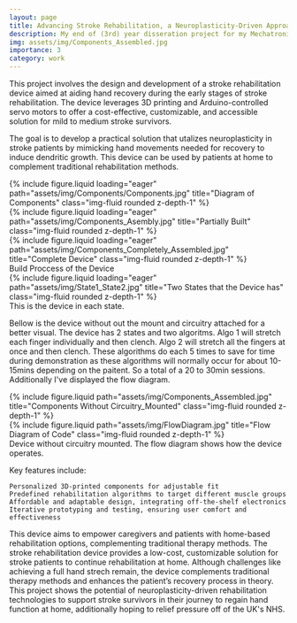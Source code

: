 ```yaml
---
layout: page
title: Advancing Stroke Rehabilitation, a Neuroplasticity-Driven Approach
description: My end of (3rd) year disseration project for my Mechatronics and Robotics MEng degree.
img: assets/img/Components_Assembled.jpg
importance: 3
category: work
---
```


This project involves the design and development of a stroke rehabilitation device aimed at aiding hand recovery during the early stages of stroke rehabilitation. The device leverages 3D printing and Arduino-controlled servo motors to offer a cost-effective, customizable, and accessible solution for mild to medium stroke survivors.

The goal is to develop a practical solution that utalizes neuroplasticity in stroke patients by mimicking hand movements needed for recovery to induce dendritic growth. This device can be used by patients at home to complement traditional rehabilitation methods.

<div class="row">
    <div class="col-sm mt-3 mt-md-0">
        {% include figure.liquid loading="eager" path="assets/img/Components/Components.jpg" title="Diagram of Components" class="img-fluid rounded z-depth-1" %}
    </div>
    <div class="col-sm mt-3 mt-md-0">
        {% include figure.liquid loading="eager" path="assets/img/Components_Asembly.jpg" title="Partially Built" class="img-fluid rounded z-depth-1" %}
    </div>
    <div class="col-sm mt-3 mt-md-0">
        {% include figure.liquid loading="eager" path="assets/img/Components_Completely_Assembled.jpg" title="Complete Device" class="img-fluid rounded z-depth-1" %}
    </div>
</div>
<div class="caption">
    Build Proccess of the Device
</div>
<div class="row">
    <div class="col-sm mt-3 mt-md-0">
        {% include figure.liquid loading="eager" path="assets/img/State1_State2.jpg" title="Two States that the Device has" class="img-fluid rounded z-depth-1" %}
    </div>
</div>
<div class="caption">
    This is the device in each state. 
</div>

Bellow is the device without out the mount and circuitry attached for a better visual. The device has 2 states and two algoritms. Algo 1 will stretch each finger individually and then clench. Algo 2 will stretch all the fingers at once and then clench. These algorithms do each 5 times to save for time during demonstration as these algorithms will normally occur for about 10-15mins depending on the paitent. So a total of a 20 to 30min sessions. Additionally I've displayed the flow diagram. 

<div class="row justify-content-sm-center">
    <div class="col-sm-8 mt-3 mt-md-0">
        {% include figure.liquid path="assets/img/Components_Assembled.jpg" title="Components Without Circuitry_Mounted" class="img-fluid rounded z-depth-1" %}
    </div>
    <div class="col-sm-4 mt-3 mt-md-0">
        {% include figure.liquid path="assets/img/FlowDiagram.jpg" title="Flow Diagram of Code" class="img-fluid rounded z-depth-1" %}
    </div>
</div>
<div class="caption">
    Device without circuitry mounted. The flow diagram shows how the device operates.
</div>

Key features include:

    Personalized 3D-printed components for adjustable fit
    Predefined rehabilitation algorithms to target different muscle groups
    Affordable and adaptable design, integrating off-the-shelf electronics
    Iterative prototyping and testing, ensuring user comfort and effectiveness

This device aims to empower caregivers and patients with home-based rehabilitation options, complementing traditional therapy methods. The stroke rehabilitation device provides a low-cost, customizable solution for stroke patients to continue rehabilitation at home. Although challenges like achieving a full hand strech remain, the device complements traditional therapy methods and enhances the patient’s recovery process in theory. This project shows the potential of neuroplasticity-driven rehabilitation technologies to support stroke survivors in their journey to regain hand function at home, additionally hoping to relief pressure off of the UK's NHS.

